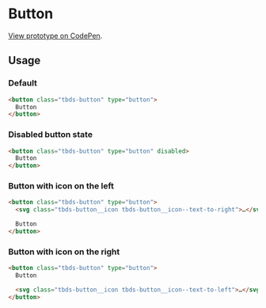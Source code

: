 # Button

[View prototype on CodePen][codepen].

[codepen]: https://codepen.io/thoughtbot/pen/VNdVrK

## Usage

### Default

```html
<button class="tbds-button" type="button">
  Button
</button>
```

### Disabled button state

```html
<button class="tbds-button" type="button" disabled>
  Button
</button>
```

### Button with icon on the left

```html
<button class="tbds-button" type="button">
  <svg class="tbds-button__icon tbds-button__icon--text-to-right">…</svg>

  Button
</button>
```

### Button with icon on the right

```html
<button class="tbds-button" type="button">
  Button

  <svg class="tbds-button__icon tbds-button__icon--text-to-left">…</svg>
</button>
```
